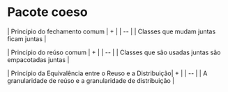 # Pacote coeso

| Princípio do fechamento comum | + |
| -- |
| Classes que mudam juntas ficam juntas |

| Princípio do reúso comum | + |
| -- |
| Classes que são usadas juntas são empacotadas juntas |

| Princípio da Equivalência entre o Reuso e a Distribuição| + |
| -- |
| A granularidade de reúso e a granularidade de distribuição |